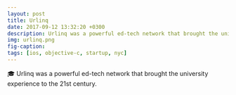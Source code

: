 ```yaml
---
layout: post
title: Urlinq
date: 2017-09-12 13:32:20 +0300
description: Urlinq was a powerful ed-tech network that brought the university experience to the 21st century.
img: urlinq.png
fig-caption: 
tags: [ios, objective-c, startup, nyc]
---
```


🎓 Urlinq was a powerful ed-tech network that brought the university experience to the 21st century.